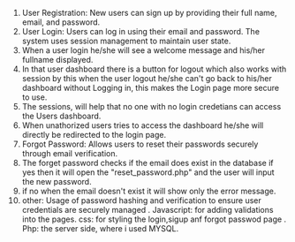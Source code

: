 1. User Registration: New users can sign up by providing their full name, email, and password.
2. User Login: Users can log in using their email and password. The system uses session management to maintain user state.
3. When a user login he/she will see a welcome message and his/her fullname displayed.
4. In that user dashboard there is a button for logout which also works with session by this when the user logout he/she
       can't go back to his/her dashboard without Logging in, this makes the Login page more secure to use.
5. The sessions, will help that no one with no login credetians can access the Users dashboard.
6. When unathorized users tries to access the dashboard he/she will directly be redirected to the login page.
7. Forgot Password: Allows users to reset their passwords securely through email verification.
8. The forget password checks if the email does exist in the database if yes then it will open the "reset_password.php" and the user will input the new password.
9. if no when the email doesn't exist it will show only the error message. 
10. other: Usage of password hashing and verification to ensure user credentials are securely managed
         . Javascript: for adding validations into the pages. css: for styling the login,sigup anf forgot passwod page
         . Php: the server side, where i used MYSQL.
 
